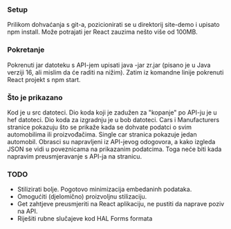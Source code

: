 ### Setup
Prilikom dohvaćanja s git-a, pozicionirati se u direktorij site-demo i upisato npm install. Može potrajati jer React zauzima nešto više od 100MB.

### Pokretanje
Pokrenuti jar datoteku s API-jem upisati java -jar zr.jar (pisano je u Java verziji 16, ali mislim da će raditi na nižim). 
Zatim iz komandne linije pokrenuti React projekt s npm start.

### Što je prikazano
Kod je u src datoteci. Dio koda koji je zadužen za "kopanje" po API-ju je u hef datoteci. Dio koda za izgradnju je u bob datoteci.
Cars i Manufacturers stranice pokazuju što se prikaže kada se dohvate podatci o svim automobilima ili proizvođačima.
Single car stranica pokazuje jedan automobil.
Obrasci su napravljeni iz API-jevog odogovora, a kako izgleda JSON se vidi u poveznicama na prikazanim podatcima.
Toga neće biti kada napravim preusmjeravanje s API-ja na stranicu.

### TODO
- Stilizirati bolje. Pogotovo minimizacija embedaninh podataka.
- Omogućiti (djelomično) proizvoljnu stilizaciju.
- Get zahtjeve preusmjeriti na React aplikaciju, ne pustiti da naprave poziv na API.
- Riješiti rubne slučajeve kod HAL Forms formata
